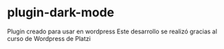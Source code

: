 # plugin-dark-mode
Plugin creado para usar en wordpress
Este desarrollo se realizó gracias al curso de Wordpress de Platzi
